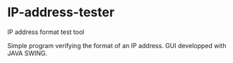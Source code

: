 # IP-address-tester
IP address format test tool

Simple program verifying the format of an IP address.
GUI developped with JAVA SWING.
